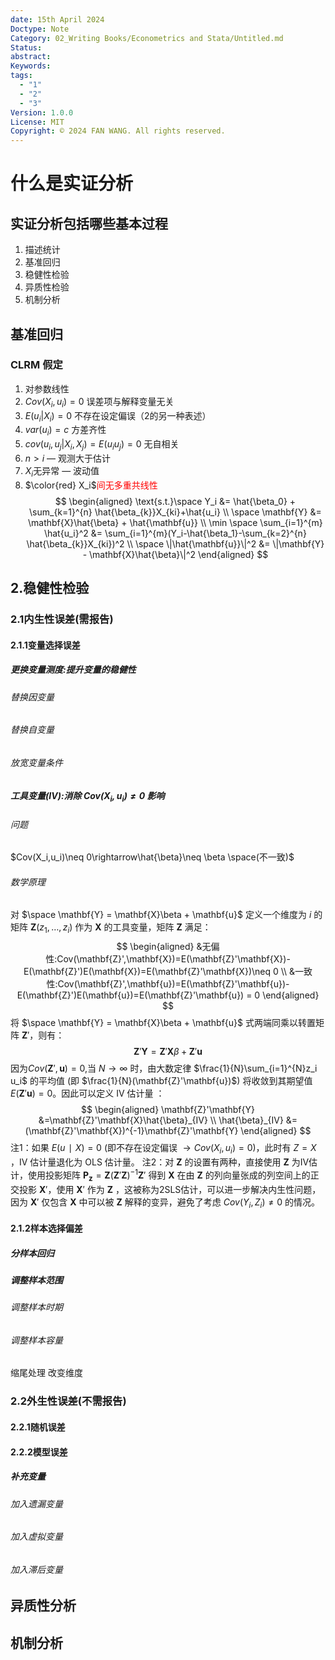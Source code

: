 ```yaml
---
date: 15th April 2024
Doctype: Note
Category: 02_Writing Books/Econometrics and Stata/Untitled.md
Status: 
abstract: 
Keywords: 
tags:
  - "1"
  - "2"
  - "3"
Version: 1.0.0
License: MIT
Copyright: © 2024 FAN WANG. All rights reserved.
---
```

# 什么是实证分析
## 实证分析包括哪些基本过程
1. 描述统计
2. 基准回归
3. 稳健性检验
4. 异质性检验
5. 机制分析

## 基准回归
### CLRM 假定
1. 对参数线性
2. $Cov(X_i,u_i)=0$  误差项与解释变量无关
3. $E(u_i|X_i)=0$  不存在设定偏误（2的另一种表述） 
4. $var(u_i)=c$  方差齐性
5. $cov(u_i,u_j|X_i,X_j)=E(u_iu_j)=0$  无自相关
6. $n > i$ — 观测大于估计
7. $X_i$无异常 — 波动值
8. $\color{red} X_i$<font color="#ff0000">间无多重共线性</font>
$$
\begin{aligned}
\text{s.t.}\space Y_i &= \hat{\beta_0} + \sum_{k=1}^{n} \hat{\beta_{k}}X_{ki}+\hat{u_i}
\\
\space \mathbf{Y} &= \mathbf{X}\hat{\beta} + \hat{\mathbf{u}}
\\
\min \space \sum_{i=1}^{m} \hat{u_i}^2 &= \sum_{i=1}^{m}(Y_i-\hat{\beta_1}-\sum_{k=2}^{n} \hat{\beta_{k}}X_{ki})^2
\\ 
\space \|\hat{\mathbf{u}}\|^2 &= \|\mathbf{Y} - \mathbf{X}\hat{\beta}\|^2
\end{aligned} 
$$
## 2.稳健性检验 

### 2.1内生性误差(需报告)
#### 2.1.1变量选择误差
##### 更换变量测度:提升变量的稳健性
###### 替换因变量
###### 替换自变量
###### 放宽变量条件


##### 工具变量(IV):消除 $Cov(X_i,u_i)\neq 0$ 影响
###### 问题
$Cov(X_i,u_i)\neq 0\rightarrow\hat{\beta}\neq \beta \space(不一致)$
###### 数学原理
对 $\space \mathbf{Y} = \mathbf{X}\beta + \mathbf{u}$ 定义一个维度为 $i$ 的矩阵 $\mathbf{Z}(z_1, \ldots, z_i)$ 作为 $\mathbf{X}$ 的工具变量，矩阵 $\mathbf{Z}$ 满足：
$$
\begin{aligned}
&无偏性:Cov(\mathbf{Z}',\mathbf{X})=E(\mathbf{Z}'\mathbf{X})-E(\mathbf{Z}')E(\mathbf{X})=E(\mathbf{Z}'\mathbf{X})\neq 0
\\
&一致性:Cov(\mathbf{Z}',\mathbf{u})=E(\mathbf{Z}'\mathbf{u})-E(\mathbf{Z}')E(\mathbf{u})=E(\mathbf{Z}'\mathbf{u}) = 0
\end{aligned}
$$
将 $\space \mathbf{Y} = \mathbf{X}\beta + \mathbf{u}$ 式两端同乘以转置矩阵 $\mathbf{Z}'$，则有：
$$
\mathbf{Z}'\mathbf{Y} =\mathbf{Z}'\mathbf{X}\beta + \mathbf{Z}'\mathbf{u}
$$
因为$Cov(\mathbf{Z}',\mathbf{u})= 0$,当 $N\rightarrow\infty$ 时，由大数定律 $\frac{1}{N}\sum_{i=1}^{N}z_i u_i$ 的平均值 (即 $\frac{1}{N}(\mathbf{Z}'\mathbf{u})$) 将收敛到其期望值 $E(\mathbf{Z}'\mathbf{u})=0$。因此可以定义 IV 估计量 ：
$$
\begin{aligned}
\mathbf{Z}'\mathbf{Y} &=\mathbf{Z}'\mathbf{X}\hat{\beta}_{IV}
\\
\hat{\beta}_{IV} &= (\mathbf{Z}'\mathbf{X})^{-1}\mathbf{Z}'\mathbf{Y} 
\end{aligned}
$$
注1：如果 $E(u∣X)=0$ (即不存在设定偏误 $\rightarrow Cov(X_i,u_i)= 0$)，此时有 $Z=X$ ，IV 估计量退化为 OLS 估计量。
注2：对 $\mathbf{Z}$ 的设置有两种，直接使用 $\mathbf{Z}$ 为IV估计，使用投影矩阵 $\mathbf{P_z}=\mathbf{Z}(\mathbf{Z}'\mathbf{Z})^{−1}\mathbf{Z}'$ 得到 $\mathbf{X}$ 在由 $\mathbf{Z}$ 的列向量张成的列空间上的正交投影 $\mathbf{X}'$，使用 $\mathbf{X}'$ 作为 $\mathbf{Z}$ ，这被称为2SLS估计，可以进一步解决内生性问题，因为 $\mathbf{X}'$ 仅包含 $\mathbf{X}$ 中可以被 $\mathbf{Z}$ 解释的变异，避免了考虑 $Cov(Y_i,Z_i)\neq 0$ 的情况。

#### 2.1.2样本选择偏差
##### 分样本回归
##### 调整样本范围
###### 调整样本时期
###### 调整样本容量
缩尾处理 改变维度











### 2.2外生性误差(不需报告)
#### 2.2.1随机误差
#### 2.2.2模型误差
##### 补充变量
###### 加入遗漏变量
###### 加入虚拟变量
###### 加入滞后变量





















## 异质性分析

## 机制分析
###